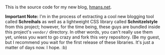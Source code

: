 This is the source code for my new blog, [hmans.net](http://hmans.net).

**Important Note:** I'm in the process of extracting a cool new blogging tool called **Schreihals** as well as a lightweight CSS library called **Schnitzelstyle** from this project; however, for the time being, these guys are bundled inside this project's `vendor/` directory. In other words, you can't really use them yet, unless you want to go crazy and fork this very repository. (Be my guest, but I recommend you wait for the first release of these libraries. It's just a matter of days now. I hope. :b)
